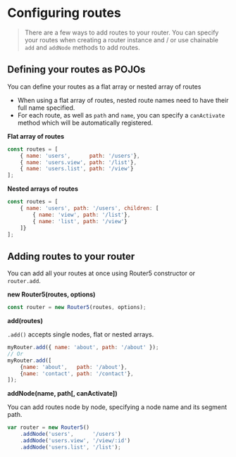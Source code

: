 # Configuring routes

> There are a few ways to add routes to your router. You can specify your routes when creating a router instance and / or use chainable `add` and `addNode` methods to add routes.

## Defining your routes as POJOs

You can define your routes as a flat array or nested array of routes
- When using a flat array of routes, nested route names need to have their full name specified.
- For each route, as well as `path` and `name`, you can specify a `canActivate` method which will be automatically registered.

__Flat array of routes__

```javascript
const routes = [
    { name: 'users',      path: '/users'},
    { name: 'users.view', path: '/list'},
    { name: 'users.list', path: '/view'}
];
```

__Nested arrays of routes__


```javascript
const routes = [
    { name: 'users', path: '/users', children: [
        { name: 'view', path: '/list'},
        { name: 'list', path: '/view'}
    ]}
];
```

## Adding routes to your router

You can add all your routes at once using Router5 constructor or `router.add`.

__new Router5(routes, options)__

```javascript
const router = new Router5(routes, options);
```

__add(routes)__

`.add()` accepts single nodes, flat or nested arrays.

```javascript
myRouter.add({ name: 'about', path: '/about' });
// Or
myRouter.add([
    {name: 'about',   path: '/about'},
    {name: 'contact', path: '/contact'},
]);
```

__addNode(name, path[, canActivate])__

You can add routes node by node, specifying a node name and its segment path.

```javascript
var router = new Router5()
    .addNode('users',      '/users')
    .addNode('users.view', '/view/:id')
    .addNode('users.list', '/list');
```
